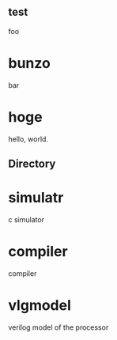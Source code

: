 ## test
foo
# bunzo
bar

# hoge
hello, world.

## Directory
# simulatr
c simulator
# compiler
compiler
# vlgmodel
verilog model of the processor


